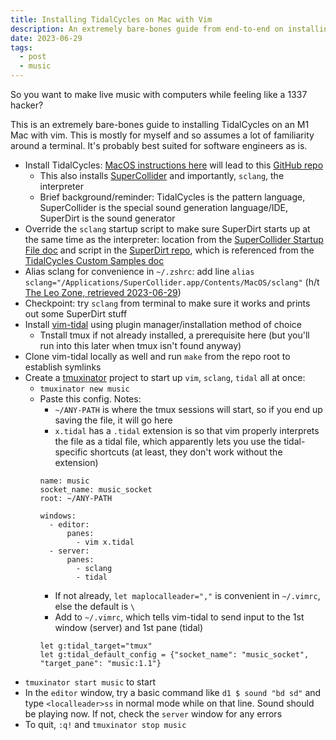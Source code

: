 ```yaml
---
title: Installing TidalCycles on Mac with Vim
description: An extremely bare-bones guide from end-to-end on installing TidalCycles on an M1 Mac
date: 2023-06-29
tags:
  - post
  - music
---
```


So you want to make live music with computers while feeling like a 1337 hacker?

This is an extremely bare-bones guide to installing TidalCycles on an M1 Mac with vim. This is mostly for myself and so assumes a lot of familiarity around a terminal. It's probably best suited for software engineers as is.

- Install TidalCycles: [MacOS instructions here](http://tidalcycles.org/docs/getting-started/macos_install) will lead to this [GitHub repo](https://github.com/tidalcycles/tidal-bootstrap)
    - This also installs [SuperCollider](https://supercollider.github.io/) and importantly, `sclang`, the interpreter
    - Brief background/reminder: TidalCycles is the pattern language, SuperCollider is the special sound generation language/IDE, SuperDirt is the sound generator
- Override the `sclang` startup script to make sure SuperDirt starts up at the same time as the interpreter: location from the [SuperCollider Startup File doc](https://doc.sccode.org/Reference/StartupFile.html) and script in the [SuperDirt repo](https://github.com/musikinformatik/SuperDirt/blob/develop/superdirt_startup.scd), which is referenced from the [TidalCycles Custom Samples doc](http://tidalcycles.org/docs/configuration/AudioSamples/audiosamples/)
- Alias sclang for convenience in `~/.zshrc`: add line `alias sclang="/Applications/SuperCollider.app/Contents/MacOS/sclang"` (h/t [The Leo Zone, retrieved 2023-06-29](https://theleo.zone/posts/tidal-cycles-setup/))
- Checkpoint: try `sclang` from terminal to make sure it works and prints out some SuperDirt stuff
- Install [vim-tidal](https://github.com/tidalcycles/vim-tidal) using plugin manager/installation method of choice
    - Tnstall tmux if not already installed, a prerequisite here (but you'll run into this later when tmux isn't found anyway)
- Clone vim-tidal locally as well and run `make` from the repo root to establish symlinks
- Create a [tmuxinator](https://github.com/tmuxinator/tmuxinator) project to start up `vim`, `sclang`, `tidal` all at once:
    - `tmuxinator new music`
    - Paste this config. Notes:
        - `~/ANY-PATH` is where the tmux sessions will start, so if you end up saving the file, it will go here
        - `x.tidal` has a `.tidal` extension is so that vim properly interprets the file as a tidal file, which apparently lets you use the tidal-specific shortcuts (at least, they don't work without the extension)
        ```
        name: music
        socket_name: music_socket
        root: ~/ANY-PATH

        windows:
          - editor:
              panes:
                - vim x.tidal
          - server:
              panes:
                - sclang
                - tidal
        ```
        - If not already, `let maplocalleader=","` is convenient in `~/.vimrc`, else the default is `\`
        - Add to `~/.vimrc`, which tells vim-tidal to send input to the 1st window (server) and 1st pane (tidal)
        ```
        let g:tidal_target="tmux"
        let g:tidal_default_config = {"socket_name": "music_socket", "target_pane": "music:1.1"}
        ```
- `tmuxinator start music` to start
- In the `editor` window, try a basic command like `d1 $ sound "bd sd"` and type `<localleader>ss` in normal mode while on that line. Sound should be playing now. If not, check the `server` window for any errors
- To quit, `:q!` and `tmuxinator stop music`

